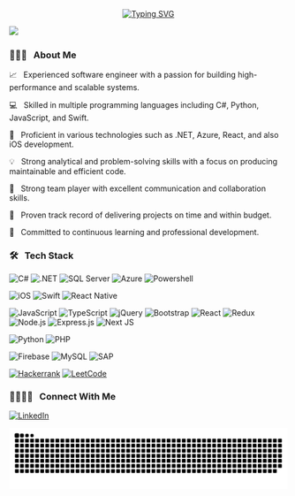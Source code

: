<div align="center">
  <a href="https://git.io/typing-svg"><img src="https://readme-typing-svg.demolab.com?font=Fira+Code&size=24&duration=2000&pause=1000&color=F7CF60&background=FF000000&center=true&vCenter=true&width=435&lines=Hello+there+%F0%9F%96%96%2C+I'm+Son+Vu" alt="Typing SVG" />
</div>

<a href="#"><img src="https://user-images.githubusercontent.com/73097560/115834477-dbab4500-a447-11eb-908a-139a6edaec5c.gif"></a>


### 👨🏻‍💻 &nbsp; **About Me**

📈 &nbsp; Experienced software engineer with a passion for building high-performance and scalable systems.

💻 &nbsp; Skilled in multiple programming languages including C#, Python, JavaScript, and Swift.

🔧 &nbsp; Proficient in various technologies such as .NET, Azure, React, and also iOS development.

💡 &nbsp; Strong analytical and problem-solving skills with a focus on producing maintainable and efficient code.

🤝 &nbsp; Strong team player with excellent communication and collaboration skills.

💼 &nbsp; Proven track record of delivering projects on time and within budget.

🦾 &nbsp; Committed to continuous learning and professional development.

<!--- Does not look as good as I thought
<img alt="Night Coding" src="https://cdn.dribbble.com/users/1292677/screenshots/6139167/media/fcf7fd0c619bb87706533079240915f3.gif" width="380" style="border-radius:1em" align="right"/>
-->
  
### 🛠 &nbsp; **Tech Stack**

![C#](https://img.shields.io/badge/C%23-239120?style=flat&logo=c-sharp&logoColor=white)
![.NET](https://img.shields.io/badge/.NET-5C2D91?style=flat&logo=.net&logoColor=white)
![SQL Server](https://img.shields.io/badge/SQL%20Sever-CC2927?style=flat&logo=microsoft%20sql%20server&logoColor=white)
![Azure](https://img.shields.io/badge/Azure-%230072C6.svg?style=flat&logo=microsoftazure&logoColor=white)
![Powershell](https://img.shields.io/badge/Powershell-2CA5E0?style=flat&logo=powershell&logoColor=white)

![iOS](https://img.shields.io/badge/iOS-%23000000.svg?style=flat&logo=apple&logoColor=white)
![Swift](https://img.shields.io/badge/Swift-FA7343?style=flat&logo=swift&logoColor=white)
![React Native](https://img.shields.io/badge/React_Native-20232A?style=flat&logo=react&logoColor=61DAFB)

![JavaScript](https://img.shields.io/badge/JavaScript-F7DF1E?style=flat&logo=javascript&logoColor=black)
![TypeScript](https://img.shields.io/badge/TypeScript-007ACC?style=flat&logo=typescript&logoColor=white)
![jQuery](https://img.shields.io/badge/jQuery-0769AD?style=flat&logo=jquery&logoColor=white)
![Bootstrap](https://img.shields.io/badge/Bootstrap-563D7C?style=flat&logo=bootstrap&logoColor=white)
![React](https://img.shields.io/badge/React-20232A?style=flat&logo=react&logoColor=61DAFB)
![Redux](https://img.shields.io/badge/Redux-593D88?style=flat&logo=redux&logoColor=white)
![Node.js](https://img.shields.io/badge/Node.js-43853D?style=flat&logo=node.js&logoColor=white)
![Express.js](https://img.shields.io/badge/Express.js-%23404d59.svg?style=flat&logo=express&logoColor=%2361DAFB)
![Next JS](https://img.shields.io/badge/Next%20JS-black?style=flat&logo=next.js&logoColor=white)


![Python](https://img.shields.io/badge/Python-3776AB?style=flat&logo=python&logoColor=white)
![PHP](https://img.shields.io/badge/PHP-777BB4?style=flat&logo=php&logoColor=white)

![Firebase](https://img.shields.io/badge/Firebase-039BE5?style=flat&logo=Firebase&logoColor=white)
![MySQL](https://img.shields.io/badge/MySQL-00000F?style=flat&logo=mysql&logoColor=white)
![SAP](https://img.shields.io/badge/SAP-0FAAFF?style=flat&logo=sap&logoColor=white)

[![Hackerrank](https://img.shields.io/badge/-Hackerrank-2EC866?style=flat&logo=HackerRank&logoColor=white)](https://www.hackerrank.com/sontrvu)
[![LeetCode](https://img.shields.io/badge/LeetCode-000000?style=flat&logo=LeetCode&logoColor=#d16c06)](https://leetcode.com/sontrvu)


### 🫱🏼‍🫲🏽 &nbsp; **Connect With Me**

[![LinkedIn](https://img.shields.io/badge/Son%20Vu-%230077B5.svg?style=for-the-badge&logo=linkedin&logoColor=white&logoWidth=20)](https://www.linkedin.com/in/sontrvu)

<div align="center">
  <img  src="https://raw.githubusercontent.com/Platane/snk/output/github-contribution-grid-snake.svg"
       alt="snake" /></a>
</div>
